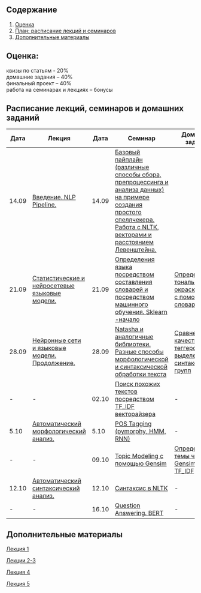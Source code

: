## Содержание
1. [Оценка](#score)
2. [План: расписание лекций и семинаров](#sched)
3. [Дополнительные материалы](#add)

## Оценка:<br><a name="score"/>
квизы по статьям - 20%<br>
домашние задания – 40% <br>
финальный проект – 40%<br>
работа на семинарах и лекциях – бонусы<br>

## Расписание лекций, семинаров и домашних заданий<a name="sched"/>
|Дата|Лекция|Дата|Семинар|Домашнее задание|Ридинг|Дедлайн|
|-|-|-|-|-|-|-|
|14.09|[Введение. NLP Pipeline.](https://drive.google.com/file/d/1zIyF08UoEnWzI9iNk18L2XIHrsa_vCpQ/view?usp=sharing)|14.09|[Базовый пайплайн (различные способы сбора, препроцессинга и анализа данных) на примере создания простого спеллчекера. Работа с NLTK, векторами и расстоянием Левенштейна.](seminars/NLP_Seminar_1_pipeline_spellcheck_done.ipynb)||[Neural Language Models](https://web.stanford.edu/~jurafsky/slp3/7.pdf)||
|21.09|[Статистические и нейросетевые  языковые модели.](https://drive.google.com/file/d/1qpyqYzVM9xtgkC1rbHAaBPTGfnwDo4Rm/view?usp=sharing)|21.09|[Определения языка посредством составления словарей и посредством машинного обучения. Sklearn -начало](seminars/NLP2_language_detection_done_ipynb_.ipynb)|[Определение тональной окраски отзыва с помощью словаря](Hometask_1.ipynb)|[Neural Language Models](https://web.stanford.edu/~jurafsky/slp3/7.pdf)|06.10.2020 23:59|
|28.09|[Нейронные сети и языковые модели. Продолжение.](https://drive.google.com/file/d/1VXFr-ZTWfa7dTOh-vz3os4ydqCKI6ZVQ/view?usp=sharing)|28.09|[Natasha и аналогичные библиотеки. Разные способы морфологической и синтаксической обработки текста](seminars/NLP_3_4_Natasha_and_co.ipynb)|[Сравнение качества POS-теггеров и выделение синтаксических групп](hometask_2)|-|13.10.2020 23:59|
|-|-|02.10|[Поиск похожих текстов посредством TF_IDF векторайзера](seminars/NLP_Tf_IDF_done.ipynb)|-|-|-|
|5.10|[Автоматический морфологический анализ.](https://drive.google.com/file/d/1QDn5zELq9x-4nrXsa6W9yLMi-EggMdIt/view?usp=sharing)|5.10|[POS Tagging (pymorphy, HMM, RNN)](seminars/NLP_Pos_tagging_done.ipynb)|-|[NLP Evaluation](http://www.dialog-21.ru/media/1674/49.pdf)|-|
|-|-|09.10|[Topic Modeling с помощью Gensim](https://github.com/named-entity/hse-nlp/blob/master/seminars/NLP_6__Gensim_TopicModeling_Gensim_done.ipynb)|[Определение темы через Gensim и TF_IDF](https://github.com/named-entity/hse-nlp/blob/master/DZ3.ipynb)|-|19.10 23:59|
|12.10|[Автоматический синтаксический анализ.](https://drive.google.com/file/d/1ovAGlutI9JPnGbmHHzqIjfbZR5Q3MY-9/view?usp=sharing)|12.10|[Синтаксис в NLTK](https://github.com/named-entity/hse-nlp/blob/master/seminars/NLP__NLTK_SYNTAX_blanked.ipynb)|-|-|-|
|-|-|16.10|[Question Answering. BERT](https://github.com/named-entity/hse-nlp/blob/master/seminars/NLP_Bert_QuestionAnswering.ipynb)|-|-|-|

## Дополнительные материалы<a name="add"/>
[Лекция 1](Notes/1-intro.md)

[Лекции 2-3](Notes/2-lm.md)

[Лекция 4](Notes/4-pos.md)

[Лекция 5](Notes/5-parsing.md)